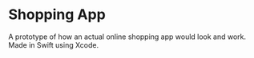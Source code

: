 # Shopping App
A prototype of how an actual online shopping app would look and work. Made in Swift using Xcode.
